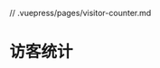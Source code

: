 // .vuepress/pages/visitor-counter.md

# 访客统计

<script setup>
import MyComponent from "@MyComponent";
import VisitorCounter from "@VisitorCounter";
</script>

<MyComponent />

<script setup>
import MyComponent from "@VisitorCounte";
</script>